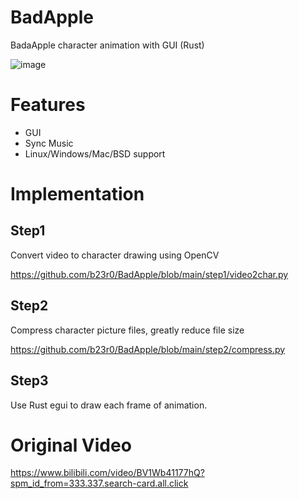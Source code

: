 # BadApple

BadaApple character animation with GUI (Rust)

![image]( https://github.com/b23r0/BadApple/blob/main/image/badapple.gif)

# Features

* GUI
* Sync Music
* Linux/Windows/Mac/BSD support

# Implementation

## Step1 

Convert video to character drawing using OpenCV

https://github.com/b23r0/BadApple/blob/main/step1/video2char.py

## Step2

Compress character picture files, greatly reduce file size

https://github.com/b23r0/BadApple/blob/main/step2/compress.py

## Step3

Use Rust egui to draw each frame of animation.

# Original Video

https://www.bilibili.com/video/BV1Wb41177hQ?spm_id_from=333.337.search-card.all.click
